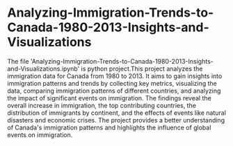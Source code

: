 # Analyzing-Immigration-Trends-to-Canada-1980-2013-Insights-and-Visualizations
The file 'Analyzing-Immigration-Trends-to-Canada-1980-2013-Insights-and-Visualizations.ipynb' is python project.This project analyzes the immigration data for Canada from 1980 to 2013. It aims to gain insights into immigration patterns and trends by collecting key metrics, visualizing the data, comparing immigration patterns of different countries, and analyzing the impact of significant events on immigration. The findings reveal the overall increase in immigration, the top contributing countries, the distribution of immigrants by continent, and the effects of events like natural disasters and economic crises. The project provides a better understanding of Canada's immigration patterns and highlights the influence of global events on immigration. 
